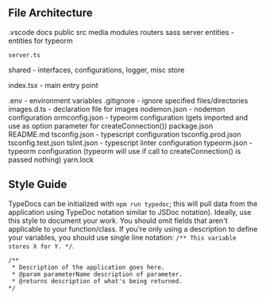## File Architecture
.vscode
docs
public
src
  media
  modules
  routers
  sass
  server
    entities                - entities for typeorm
    
    server.ts
  shared                    - interfaces, configurations, logger, misc
  store

  index.tsx                 - main entry point

.env                        - environment variables
.gitignore                  - ignore specified files/directories
images.d.ts                 - declaration file for images
nodemon.json                - nodemon configuration 
ormconfig.json              - typeorm configuration (gets imported and use as option parameter for createConnection())
package.json                
README.md
tsconfig.json               - typescript configuration
tsconfig.prod.json
tsconfig.test.json
tslint.json                 - typescript linter configuration
typeorm.json                - typeorm configuration (typeorm will use if call to createConnection() is passed nothing)
yarn.lock







## Style Guide

TypeDocs can be initialized with `npm run typedoc`; this will pull data from the application using TypeDoc notation similar to JSDoc notation). Ideally, use this style to document your work. You should omit fields that aren't applicable to your function/class. If you're only using a description to define your variables, you should use single line notation: `/** This variable stores X for Y. */`.

``` TS
/**
 * Description of the application goes here.
 * @param parameterName description of parameter.
 * @returns description of what's being returned.
*/
```